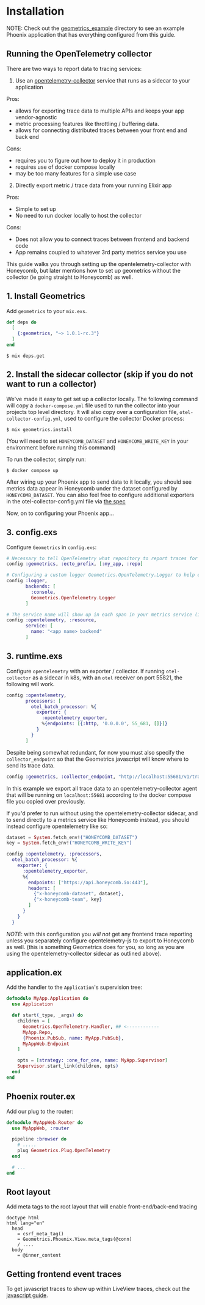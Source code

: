 # Installation

NOTE: Check out the [geometrics_example](./geometrics_example) directory to see an example Phoenix application that has everything configured from this guide.

## Running the OpenTelemetry collector

There are two ways to report data to tracing services:

1. Use an [opentelemetry-collector](https://opentelemetry.io/docs/collector/) service that runs as a sidecar to your application

Pros:

* allows for exporting trace data to multiple APIs and keeps your app vendor-agnostic
* metric processing features like throttling / buffering data. 
* allows for connecting distributed traces between your front end and back end

Cons:
* requires you to figure out how to deploy it in production
* requires use of docker compose locally
* may be too many features for a simple use case

2. Directly export metric / trace data from your running Elixir app

Pros:
* Simple to set up
* No need to run docker locally to host the collector

Cons:
* Does not allow you to connect traces between frontend and backend code
* App remains coupled to whatever 3rd party metrics service you use
 
This guide walks you through setting up the opentelemetry-collector with Honeycomb, but later 
mentions how to set up geometrics without the collector (ie going straight to Honeycomb) as well.

## 1. Install Geometrics

Add `geometrics` to your `mix.exs`.

```elixir
def deps do
  [
    {:geometrics, "~> 1.0.1-rc.3"}
  ]
end
```

`$ mix deps.get`

## 2. Install the sidecar collector (skip if you do not want to run a collector)

We've made it easy to get set up a collector locally. The following command will copy a `docker-compose.yml` file 
used to run the collector into your projects top level directory. It will also copy over a configuration file, 
`otel-collector-config.yml`, used to configure the collector Docker process:

`$ mix geometrics.install`

(You will need to set `HONEYCOMB_DATASET` and `HONEYCOMB_WRITE_KEY` in your environment before running this command)

To run the collector, simply run:

`$ docker compose up` 

After wiring up your Phoenix app to send data to it locally, you should see metrics data appear in 
Honeycomb under the dataset configured by `HONEYCOMB_DATASET`. You can also feel free to 
configure additional exporters in the otel-collector-config.yml file via [the spec](https://opentelemetry.io/docs/collector/configuration/#basics)

Now, on to configuring your Phoenix app...

## 3. config.exs

Configure `Geometrics` in `config.exs`:

```elixir
# Necessary to tell OpenTelemetry what repository to report traces for
config :geometrics, :ecto_prefix, [:my_app, :repo]

# Configuring a custom logger Geometrics.OpenTelemetry.Logger to help export process crashes to OpenTelemetry, which aren't reported by default
config :logger,
       backends: [
         :console,
         Geometrics.OpenTelemetry.Logger
       ]

# The service name will show up in each span in your metrics service (i.e. Honeycomb)
config :opentelemetry, :resource,
       service: [
         name: "<app name> backend"
       ]
```

## 3. runtime.exs

Configure `opentelemetry` with an exporter / collector. If running `otel-collector` as a sidecar
in k8s, with an `otel` receiver on port 55821, the following will work.

```elixir
config :opentelemetry,
       processors: [
         otel_batch_processor: %{
           exporter: {
             :opentelemetry_exporter,
             %{endpoints: [{:http, '0.0.0.0', 55_681, []}]}
           }
         }
       ]
```

Despite being somewhat redundant, for now you must also specify the `collector_endpoint` so that the Geometrics javascript will know where to send its trace data.

```elixir
config :geometrics, :collector_endpoint, "http://localhost:55681/v1/traces"
```

In this example we export all trace data to an opentelemetry-collector agent that will be running on `localhost:55681` according to the docker compose file you copied over previously.

If you'd prefer to run without using the opentelemetry-collector sidecar, and to send directly to a metrics service like Honeycomb instead, 
you should instead configure opentelemetry like so:

```elixir
dataset = System.fetch_env!("HONEYCOMB_DATASET")
key = System.fetch_env!("HONEYCOMB_WRITE_KEY")

config :opentelemetry, :processors,
  otel_batch_processor: %{
    exporter: {
      :opentelemetry_exporter,
      %{
        endpoints: ["https://api.honeycomb.io:443"],
        headers: [
          {"x-honeycomb-dataset", dataset},
          {"x-honeycomb-team", key}
        ]
      }
    }
  }
```

*NOTE*: with this configuration you *will not* get any frontend trace reporting unless you separately configure opentelemetry-js to export to Honeycomb as well.
(this is something Geometrics does for you, so long as you are using the opentelemetry-collector sidecar as outlined above).

## application.ex

Add the handler to the `Application`'s supervision tree:

```elixir
defmodule MyApp.Application do
  use Application

  def start(_type, _args) do
    children = [
      Geometrics.OpenTelemetry.Handler, ## <------------
      MyApp.Repo,
      {Phoenix.PubSub, name: MyApp.PubSub},
      MyAppWeb.Endpoint
    ]

    opts = [strategy: :one_for_one, name: MyApp.Supervisor]
    Supervisor.start_link(children, opts)
  end
end
```

## Phoenix router.ex

Add our plug to the router:

```elixir
defmodule MyAppWeb.Router do
  use MyAppWeb, :router

  pipeline :browser do
    # .....
    plug Geometrics.Plug.OpenTelemetry
  end

  # ...
end
```

## Root layout

Add meta tags to the root layout that will enable front-end/back-end tracing

```slim
doctype html
html lang="en"
  head
    = csrf_meta_tag()
    = Geometrics.Phoenix.View.meta_tags(@conn)
    / ....
  body
    = @inner_content
```

## Getting frontend event traces

To get javascript traces to show up within LiveView traces, check out the [javascript guide](javascript.html).
